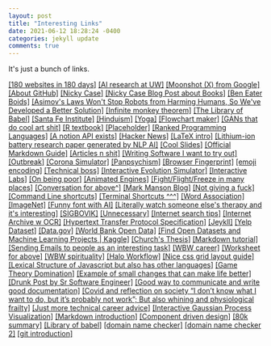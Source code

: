 ```yaml
---
layout: post
title: "Interesting Links"
date: 2021-06-12 18:28:24 -0400
categories: jekyll update
comments: true
---
```


It's just a bunch of links.

[[180 websites in 180 days]](https://jenniferdewalt.com/)
[[AI research at UW]](https://ai.cs.wisc.edu/index.html#/projects)
[[Moonshot (X) from Google]](https://x.company/)
[[About GitHub]](https://git-scm.com/about)
[[Nicky Case]](https://ncase.me/)
[[Nicky Case Blog Post about Books]](https://blog.ncase.me/the-most-meaningful-books-i-read-in-2018/)
[[Ben Eater Boids]](https://eater.net/boids)
[[Asimov's Laws Won't Stop Robots from Harming Humans, So We've Developed a Better Solution]](https://www.scientificamerican.com/article/asimovs-laws-wont-stop-robots-from-harming-humans-so-weve-developed-a-better-solution/)
[[Infinite monkey theorem]](https://en.wikipedia.org/wiki/Monkey)
[[The Library of Babel]](https://en.wikipedia.org/wiki/The_Library_of_Babel)
[[Santa Fe Institute]](https://www.santafe.edu/engage/learn/schools/sfi-complex-systems-summer-school)
[[Hinduism]](https://en.wikipedia.org/wiki/Hinduism)
[[Yoga]](https://en.wikipedia.org/wiki/Yoga#Philosophy)
[[Flowchart maker]](http://sankeymatic.com/build/)
[[GANs that do cool art shit]](https://www.artbreeder.com/)
[[R textbook]](https://r4ds.had.co.nz/introduction.html)
[[Placeholder]](https://loremipsum.io/ultimate-list-of-lorem-ipsum-generators/)
[[Ranked Programming Languages]](https://www.tiobe.com/tiobe-index/)
[[A notion API exists]](https://github.com/jamalex/notion-py)
[[Hacker News]](https://news.ycombinator.com/)
[[LaTeX intro]](http://www.stat.cmu.edu/~cshalizi/rmarkdown/#putting-it-all-together-writing-your-report-in-r-markdown)
[[Lithium-ion battery research paper generated by NLP AI]](https://link.springer.com/book/10.1007/978-3-030-16800-1)
[[Cool Slides]](https://www.beautiful.ai/)
[[Official Markdown Guide]](https://daringfireball.net/projects/markdown/syntax)
[[Articles n shit]](https://labs.rs/en/)
[[Writing Software I want to try out]](https://www.literatureandlatte.com/scrivener/overview)
[[Outbreak]](http://35.161.88.15/interactive/outbreak/)
[[Corona Simulator]](https://www.washingtonpost.com/graphics/2020/world/corona-simulator/)
[[Panpsychism]](https://aeon.co/ideas/panpsychism-is-crazy-but-its-also-most-probably-true)
[[Browser Fingerprint]](https://coveryourtracks.eff.org/)
[[emoji encoding]](https://tonsky.me/blog/emoji/)
[[Technical boss]](https://hbr.org/2016/12/if-your-boss-could-do-your-job-youre-more-likely-to-be-happy-at-work)
[[Interactive Evolution Simulator]](https://labs.minutelabs.io/evolution-simulator/#/s/1/viewer?intro=1)
[[Interactive Labs]](https://minutelabs.io/)
[[On being poor]](https://residentcontrarian.substack.com/p/on-the-experience-of-being-poor-ish)
[[Animated Engines]](http://animatedengines.com/)
[[Fight/Flight/Freeze in many places]](https://pmigdal.medium.com/dont-fight-flight-or-freeze-your-body-and-emotions-96f5aa30b299)
[[Conversation for above^]](https://news.ycombinator.com/item?id=26371848)
[[Mark Manson Blog]](https://markmanson.net/archive)
[[Not giving a fuck]](https://markmanson.net/not-giving-a-fuck)
[[Command Line shortcuts]](https://www.gnu.org/savannah-checkouts/gnu/bash/manual/bash.html#Command-Line-Editing)
[[Terminal Shortcuts ^^^]](http://teohm.com/blog/shortcuts-to-move-faster-in-bash-command-line/)
[[Word Association]](http://wordnetweb.princeton.edu/perl/webwn)
[[ImageNet]](http://www.image-net.org/index)
[[Funny font with AI]](http://tom7.org/lowercase/)
[[Literally watch someone else's therapy and it's interesting]](https://www.youtube.com/watch?v=5BIuINM96Q8)
[[SIGBOVIK]](http://sigbovik.org/2015/#)
[[Unnecessary]](https://www.youtube.com/watch?v=5TFDG-y-EHs)
[[Internet search tips]](https://www.gwern.net/Search)
[[Internet Archive w OCR]](https://archive.org/)
[[Hypertext Transfer Protocol Specification]](https://www.w3.org/Protocols/rfc2616/rfc2616.html)
[[Jeykll]](https://jekyllrb.com/)
[[Yelp Dataset]](https://www.yelp.com/dataset)
[[Data.gov]](https://www.data.gov/)
[[World Bank Open Data]](https://data.worldbank.org/)
[[Find Open Datasets and Machine Learning Projects | Kaggle]](https://www.kaggle.com/datasets)
[[Church's Thesis]](https://en.wikipedia.org/wiki/Church%E2%80%93Turing_thesis)
[[Markdown tutorial]](https://www.markdowntutorial.com/)
[[Sending Emails to people as an interesting task]](https://www.bakadesuyo.com/2013/07/make-your-life-better/)
[[WBW career]](https://waitbutwhy.com/2018/04/picking-career.html)
[[Worksheet for above]](https://mk0waitbutwhy9c3hjku.kinstacdn.com/wp-content/uploads/2018/04/WBW_Career-Path_Worksheet.pdf)
[[WBW spirituality]](https://waitbutwhy.com/2014/10/religion-for-the-nonreligious.html)
[[Halo Workflow]](https://www.atlassian.com/git/tutorials/comparing-workflows/gitflow-workflow)
[[Nice css grid layout guide]](https://css-tricks.com/snippets/css/complete-guide-grid/)
[[Lexical Structure of Javascript but also has other languages]](https://flaviocopes.com/javascript-lexical-structure/)
[[Game Theory Domination]](https://en.wikipedia.org/wiki/Strategic_dominance)
[[Example of small changes that can make life better]](https://youtu.be/bI2yADkRf2A?list=TLPQMjIwNTIwMjGV6hQ92txpxw)
[[Drunk Post by Sr Software Engineer]](https://old.reddit.com/r/ExperiencedDevs/comments/nmodyl/drunk_post_things_ive_learned_as_a_sr_engineer/)
[[Good way to communicate and write good documentation]](https://www.plainlanguage.gov/guidelines/)
[[Covid and reflection on society “I don’t know what I want to do, but it’s probably not work”; But also whining and physiological frailty]](https://news.ycombinator.com/item?id=27353982)
[[Just more technical career advice]](https://bellmar.medium.com/all-the-best-engineering-advice-i-stole-from-non-technical-people-eb7f90ca2f5f)
[[Interactive Gaussian Process Visualization]](http://www.infinitecuriosity.org/vizgp/)
[[Markdown introduction]](https://guides.github.com/features/mastering-markdown/)
[[Component driven design]](https://www.componentdriven.org/)
[[80k summary]](https://80000hours.org/key-ideas/)
[[Library of babel]](https://libraryofbabel.info/)
[[domain name checker]](iwantmyname.com)
[[domain name checker 2]](instantdomainsearch.com)
[[git introduction]](https://guides.github.com/introduction/git-handbook/)

<!-- Jekyll requires blog post files to be named according to the following format:

`YEAR-MONTH-DAY-title.MARKUP`

Where `YEAR` is a four-digit number, `MONTH` and `DAY` are both two-digit numbers, and `MARKUP` is the file extension representing the format used in the file. After that, include the necessary front matter. Take a look at the source for this post to get an idea about how it works. -->
